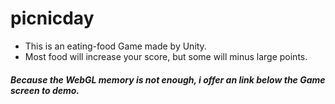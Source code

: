 # picnicday
* This is an eating-food Game made by Unity.
* Most food will increase your score, but some will minus large points. 
##### Because the WebGL memory is not enough, i offer an link below the Game screen to demo.
